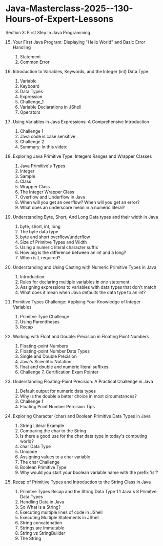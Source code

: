 # Java-Masterclass-2025--130-Hours-of-Expert-Lessons

Section 3: First Step In Java Programming

15. Your First Java Program: Displaying "Hello World" and Basic Error Handling
    1. Statement 
    2. Common Error

16. Introduction to Variables, Keywords, and the Integer (int) Data Type
    1. Variable
    2. Keyboard
    3. Data Types
    4. Expression
    5. Challenge_1
    6. Variable Declarations in JShell
    7. Operators

17. Using Variables in Java Expressions: A Comprehensive Introduction
    1. Challenge 1
    2. Java code is case sensitive
    3. Challenge 2
    4. Summary: In this video:

18. Exploring Java Primitive Type: Integers Ranges and Wrapper Classes
    1. Java Primitive's Types
    2. Integer
    3. Sample
    4. Class
    5. Wrapper Class
    6. The Integer Wrapper Class
    7. Overflow and Underflow in Java
    8. When will you get an overflow? When will you get an error?
    9. What does an underscore mean in a numeric literal?
    
19. Understanding Byte, Short, And Long Data types and their width in Java
    1. byte, short, int, long
    2. The byte data type
    3. byte and short overflow/underflow
    4. Size of Primitve Types and Width
    5. Using a numeric literal character suffix
    6. How big is the difference between an int and a long?
    7. When is L required?

20. Understanding and Using Casting with Numeric Primitive Types in Java
    1. Introduction
    2. Rules for declaring multiple variables in one statement
    3. Assigning expressions to variables with data types that don't match
    4. What does it mean when Java defaults the data type to an int?

21. Primitive Types Challenge: Applying Your Knowledge of Integer Variables
    1. Primitve Type Challenge
    2. Using Parenttheses
    3. Recap

22. Working with Float and Double: Precision in Floating Point Numbers
    1. Floating-point Numbers
    2. Floating-point Number Data Types
    3. Single and Double Precision
    4. Java's Scientific Notation
    5. float and double and numeric literal suffixes
    6. Challenge
    7, Certification Exam Pointer
    
23. Understanding Floating-Point Precision: A Practical Challenge in Java
    1. Default output for numeric data types
    2. Why is the double a better choice in most circumstances?
    3. Challenge 1
    4. Floating Point Number Percision Tips

24. Exploring Character (char) and Boolean Primitive Data Types in Java
    1. String Literal Example
    2. Comparing the char to the String
    3. Is there a good use for the char data type in today's computing world?
    4. char Data Type
    5. Unicode
    6. Assigning values to a char variable
    7. The char Challenge
    8. Boolean Primitive Type
    9. Why would you start your boolean variable name with the prefix 'is'?
25. Recap of Primitive Types and Introduction to the String Class in Java
    1. Primitve Types Recap and the String Data Type
    1.1 Java's 8 Primitve Data Types
    2. Handling Data in Java
    3. So What is a String?
    4. Executing multiple lines of code in JShell
    5. Executing Multiple Statements in JShell
    6. String concatenation
    7. Strings are Immutable
    8. String vs StringBuilder
    9. The String